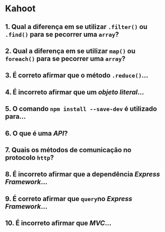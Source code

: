 # Kahoot

## 1. Qual a diferença em se utilizar `.filter()` ou `.find()` para se pecorrer uma `array`?

## 2. Qual a diferença em se utilizar `map()` ou `foreach()` para se pecorrer uma `array`?

## 3. É **correto** afirmar que o método `.reduce()`...

## 4. É **incorreto** afirmar que um *objeto literal*...

## 5. O comando `npm install --save-dev` é utilizado para...

## 6. O que é uma *API*?

## 7. Quais os métodos de comunicação no protocolo `http`?

## 8. É **incorreto** afirmar que a dependência *Express Framework*...

## 9. É **correto** afirmar que `query`no *Express Framework*...

## 10. É **incorreto** afirmar que *MVC*...